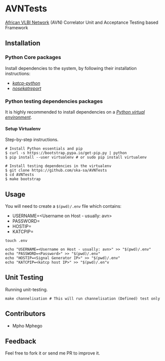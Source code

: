 
# AVNTests
[African VLBI Network](https://www.ska.ac.za/science-engineering/avn/) (AVN) Correlator Unit and Acceptance Testing based Framework

## Installation

### Python Core packages

Install dependencies to the system, by following their installation instructions:

* [_katcp-python_](https://github.com/ska-sa/katcp-python)
* [_nosekatreport_](https://github.com/ska-sa/nosekatreport/tree/karoocbf)

### Python testing dependencies packages

It is highly recommended to install dependencies on a [_Python virtual environment_](https://virtualenv.pypa.io/).

#### Setup Virtualenv
Step-by-step instructions.
```
# Install Python essentials and pip
$ curl -s https://bootstrap.pypa.io/get-pip.py | python
$ pip install --user virtualenv # or sudo pip install virtualenv

# Install testing dependencies in the virtualenv
$ git clone https://github.com/ska-sa/AVNTests
$ cd AVNTests
$ make bootstrap
```

## Usage

You will need to create a `$(pwd)/.env` file which contains:
- USERNAME=<Username on Host - usually: avn>
- PASSWORD=<Password>
- HOSTIP=<Signal Generator IP>
- KATCPIP=<katcp host IP>

```shell
touch .env 

echo "USERNAME=<Username on Host - usually: avn>" >> "$(pwd)/.env"
echo "PASSWORD=<Password>" >> "$(pwd)/.env"
echo "HOSTIP=<Signal Generator IP>" >> "$(pwd)/.env"
echo "KATCPIP=<katcp host IP>" >> "$(pwd)/.en"v
```

## Unit Testing

Running unit-testing.
```shell
make channelisation # This will run channelisation (Defined) test only
```

## Contributors

 * Mpho Mphego
 
 
## Feedback

Feel free to fork it or send me PR to improve it.

